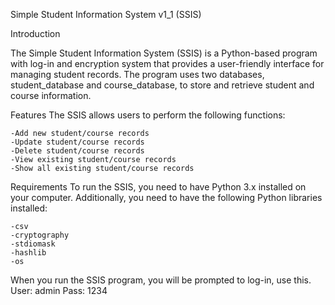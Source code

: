 
Simple Student Information System v1_1 (SSIS)

Introduction

  The Simple Student Information System (SSIS) is a Python-based program with log-in and encryption system that provides a user-friendly interface for managing student records. The program uses two databases, student_database and course_database, to store and retrieve student and course information.

Features
  The SSIS allows users to perform the following functions:

    -Add new student/course records    
    -Update student/course records
    -Delete student/course records
    -View existing student/course records
    -Show all existing student/course records
 
Requirements
  To run the SSIS, you need to have Python 3.x installed on your computer. Additionally, you need to have the following Python libraries installed:

    -csv
    -cryptography
    -stdiomask
    -hashlib 
    -os
    
When you run the SSIS program, you will be prompted to log-in, use this. User: admin Pass: 1234
